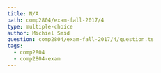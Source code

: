```yaml
---
title: N/A
path: comp2804/exam-fall-2017/4
type: multiple-choice
author: Michiel Smid
question: comp2804/exam-fall-2017/4/question.ts
tags:
  - comp2804
  - comp2804-exam
---
```

